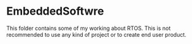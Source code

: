 # EmbeddedSoftwre
This folder contains some of my working about RTOS. This is not recommended to use any kind of project or to create end user product. 
